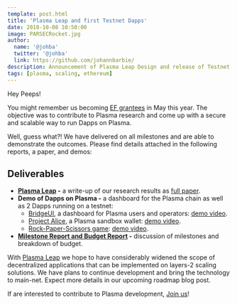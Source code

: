 ```yaml
---
template: post.html
title: 'Plasma Leap and first Testnet Dapps'
date: 2018-10-08 10:50:00
image: PARSECRocket.jpg
author:
  name: '@johba'
  twitter: '@johba'
  link: https://github.com/johannbarbie/
description: Announcement of Plasma Leap Design and release of Testnet with Demo Dapps.
tags: [plasma, scaling, ethereum]
---
```


Hey Peeps!

You might remember us becoming [EF grantees](https://blog.ethereum.org/2018/05/02/announcing-may-2018-cohort-ef-grants/) in May this year. The objective was to contribute to Plasma research and come up with a secure and scalable way to run Dapps on Plasma.

Well, guess what?! We have delivered on all milestones and are able to demonstrate the outcomes. Please find details attached in the following reports, a paper, and demos:

## Deliverables

- **[Plasma Leap](https://goo.gl/h8Th6d) -** a write-up of our research results as [full paper](https://goo.gl/tm9JWA).
- **Demo of Dapps on Plasma -** a dashboard for the Plasma chain as well as 2 Dapps running on a testnet:
  - [BridgeUI](http://stake-dev.parseclabs.org), a dashboard for Plasma users and operators:
    [demo video](https://youtu.be/ZnRlcZErTc4).
  - [Project Alice](http://alice.parseclabs.org), a Plasma sandbox wallet: [demo video](https://youtu.be/AzD-Lknye78).
  - [Rock-Paper-Scissors game](https://goo.gl/Rgr662): [demo video](https://youtu.be/lYRurlnTcLk).
- **[Milestone Report and Budget Report](https://goo.gl/HxXfWe) -** discussion of milestones and breakdown of budget.

With [Plasma Leap](https://goo.gl/h8Th6d) we hope to have considerably widened the scope of decentralized applications that can be implemented on layers-2 scaling solutions. We have plans to continue development and bring the technology to main-net. Expect more details in our upcoming roadmap blog post.

If are interested to contribute to Plasma development, [Join us](http://join.leapdao.org)!
